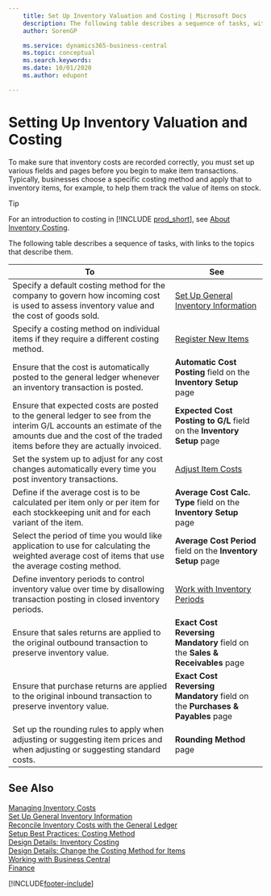 ```yaml
---
    title: Set Up Inventory Valuation and Costing | Microsoft Docs
    description: The following table describes a sequence of tasks, with links to the topics that describe them.
    author: SorenGP

    ms.service: dynamics365-business-central
    ms.topic: conceptual
    ms.search.keywords:
    ms.date: 10/01/2020
    ms.author: edupont

---
```

# Setting Up Inventory Valuation and Costing

To make sure that inventory costs are recorded correctly, you must set up various fields and pages before you begin to make item transactions. Typically, businesses choose a specific costing method and apply that to inventory items, for example, to help them track the value of items on stock.  

> [!TIP]
> For an introduction to costing in [!INCLUDE [prod_short](includes/prod_short.md)], see [About Inventory Costing](finance-learn-about-costing.md).

The following table describes a sequence of tasks, with links to the topics that describe them.

|**To**|**See**|  
|------------|-------------|
|Specify a default costing method for the company to govern how incoming cost is used to assess inventory value and the cost of goods sold.|[Set Up General Inventory Information](inventory-how-setup-general.md)|  
|Specify a costing method on individual items if they require a different costing method.|[Register New Items](inventory-how-register-new-items.md)|  
|Ensure that the cost is automatically posted to the general ledger whenever an inventory transaction is posted.|**Automatic Cost Posting** field on the **Inventory Setup** page|  
|Ensure that expected costs are posted to the general ledger to see from the interim G/L accounts an estimate of the amounts due and the cost of the traded items before they are actually invoiced.|**Expected Cost Posting to G/L** field on the **Inventory Setup** page|  
|Set the system up to adjust for any cost changes automatically every time you post inventory transactions.|[Adjust Item Costs](inventory-how-adjust-item-costs.md)|  
|Define if the average cost is to be calculated per item only or per item for each stockkeeping unit and for each variant of the item.|**Average Cost Calc. Type** field on the **Inventory Setup** page|  
|Select the period of time you would like application to use for calculating the weighted average cost of items that use the average costing method.|**Average Cost Period** field on the **Inventory Setup** page|  
|Define inventory periods to control inventory value over time by disallowing transaction posting in closed inventory periods.|[Work with Inventory Periods](finance-how-to-work-with-inventory-periods.md)|  
|Ensure that sales returns are applied to the original outbound transaction to preserve inventory value.|**Exact Cost Reversing Mandatory** field on the **Sales & Receivables** page|  
|Ensure that purchase returns are applied to the original inbound transaction to preserve inventory value.|**Exact Cost Reversing Mandatory** field on the **Purchases & Payables** page|
|Set up the rounding rules to apply when adjusting or suggesting item prices and when adjusting or suggesting standard costs.|**Rounding Method** page|  

## See Also

[Managing Inventory Costs](finance-manage-inventory-costs.md)  
[Set Up General Inventory Information](inventory-how-setup-general.md)  
[Reconcile Inventory Costs with the General Ledger](finance-how-to-post-inventory-costs-to-the-general-ledger.md)  
[Setup Best Practices: Costing Method](setup-best-practices-costing-method.md)  
[Design Details: Inventory Costing](design-details-inventory-costing.md)  
[Design Details: Change the Costing Method for Items](design-details-changing-costing-methods.md)  
[Working with Business Central](ui-work-product.md)  
[Finance](finance.md)  


[!INCLUDE[footer-include](includes/footer-banner.md)]